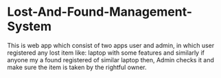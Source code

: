 # Lost-And-Found-Management-System
This is web app which consist of two apps user and admin, in which user registered any lost item like: laptop with some features and similarly if anyone my a found registered of similar laptop then, Admin checks it and make sure the item is taken by the rightful owner.
